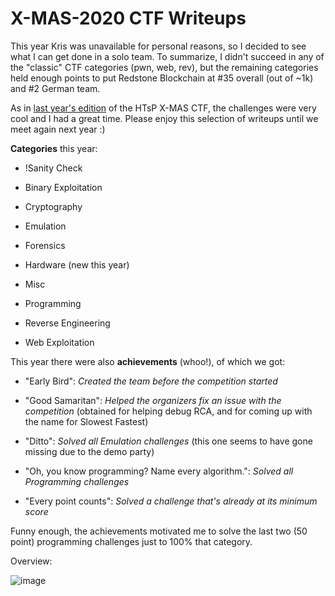 # X-MAS-2020 CTF Writeups

This year Kris was unavailable for personal reasons, so I decided to see what I can get done in a solo team.
To summarize, I didn't succeed in any of the "classic" CTF categories (pwn, web, rev), but the remaining categories
held enough points to put Redstone Blockchain at #35 overall (out of ~1k) and #2 German team.

As in [last year's edition](https://github.com/redstoneblockchain/X-MAS-2019) of the HTsP X-MAS CTF, the challenges
were very cool and I had a great time. Please enjoy this selection of writeups until we meet again next year :)

**Categories** this year:

- !Sanity Check

- Binary Exploitation

- Cryptography

- Emulation

- Forensics

- Hardware (new this year)

- Misc

- Programming

- Reverse Engineering

- Web Exploitation

This year there were also **achievements** (whoo!), of which we got:

- "Early Bird": *Created the team before the competition started*

- "Good Samaritan": *Helped the organizers fix an issue with the competition* (obtained for helping debug RCA, and for coming up with the name for Slowest Fastest)

- "Ditto": *Solved all Emulation challenges* (this one seems to have gone missing due to the demo party)

- "Oh, you know programming? Name every algorithm.": *Solved all Programming challenges*

- "Every point counts": *Solved a challenge that's already at its minimum score*

Funny enough, the achievements motivated me to solve the last two (50 point) programming challenges just to 100% that category.

Overview:

![image](https://user-images.githubusercontent.com/6524684/102716971-93381b00-42df-11eb-908e-edf21e43e1db.png)
